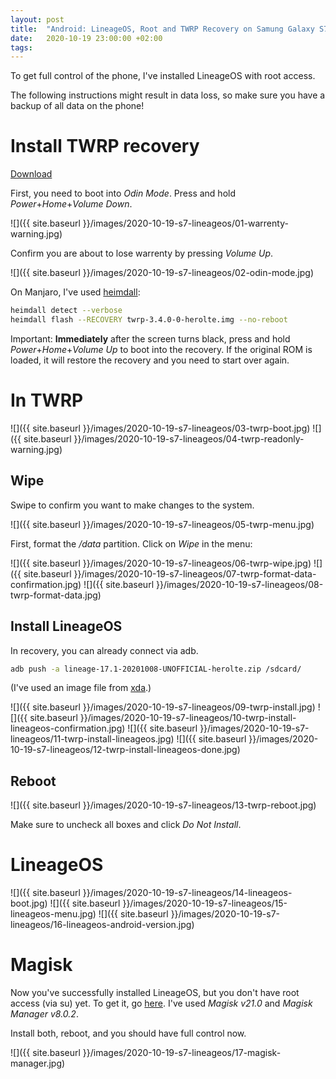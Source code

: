 ```yaml
---
layout: post
title:  "Android: LineageOS, Root and TWRP Recovery on Samung Galaxy S7"
date:   2020-10-19 23:00:00 +02:00
tags:
---
```


To get full control of the phone, I've installed LineageOS with root access.

The following instructions might result in data loss, so make sure you have a backup of all data on the phone!

# Install TWRP recovery

[Download](https://twrp.me/samsung/samsunggalaxys7.html)

First, you need to boot into *Odin Mode*.
Press and hold *Power*+*Home*+*Volume Down*.

![]({{ site.baseurl }}/images/2020-10-19-s7-lineageos/01-warrenty-warning.jpg)

Confirm you are about to lose warrenty by pressing *Volume Up*.

![]({{ site.baseurl }}/images/2020-10-19-s7-lineageos/02-odin-mode.jpg)

On Manjaro, I've used [heimdall](https://www.archlinux.org/packages/community/x86_64/heimdall/):

```bash
heimdall detect --verbose
heimdall flash --RECOVERY twrp-3.4.0-0-herolte.img --no-reboot
```

Important: **Immediately** after the screen turns black, press and hold *Power*+*Home*+*Volume Up*
to boot into the recovery. If the original ROM is loaded, it will restore the recovery
and you need to start over again.

# In TWRP

![]({{ site.baseurl }}/images/2020-10-19-s7-lineageos/03-twrp-boot.jpg)
![]({{ site.baseurl }}/images/2020-10-19-s7-lineageos/04-twrp-readonly-warning.jpg)

## Wipe

Swipe to confirm you want to make changes to the system.

![]({{ site.baseurl }}/images/2020-10-19-s7-lineageos/05-twrp-menu.jpg)

First, format the */data* partition. Click on *Wipe* in the menu:

![]({{ site.baseurl }}/images/2020-10-19-s7-lineageos/06-twrp-wipe.jpg)
![]({{ site.baseurl }}/images/2020-10-19-s7-lineageos/07-twrp-format-data-confirmation.jpg)
![]({{ site.baseurl }}/images/2020-10-19-s7-lineageos/08-twrp-format-data.jpg)

## Install LineageOS

In recovery, you can already connect via adb.

```bash
adb push -a lineage-17.1-20201008-UNOFFICIAL-herolte.zip /sdcard/
```

(I've used an image file from [xda](https://forum.xda-developers.com/galaxy-s7/development/beta-lineageos-17-0-galaxy-s7-build-1-t3980101).)

![]({{ site.baseurl }}/images/2020-10-19-s7-lineageos/09-twrp-install.jpg)
![]({{ site.baseurl }}/images/2020-10-19-s7-lineageos/10-twrp-install-lineageos-confirmation.jpg)
![]({{ site.baseurl }}/images/2020-10-19-s7-lineageos/11-twrp-install-lineageos.jpg)
![]({{ site.baseurl }}/images/2020-10-19-s7-lineageos/12-twrp-install-lineageos-done.jpg)

## Reboot

![]({{ site.baseurl }}/images/2020-10-19-s7-lineageos/13-twrp-reboot.jpg)

Make sure to uncheck all boxes and click *Do Not Install*.

# LineageOS

![]({{ site.baseurl }}/images/2020-10-19-s7-lineageos/14-lineageos-boot.jpg)
![]({{ site.baseurl }}/images/2020-10-19-s7-lineageos/15-lineageos-menu.jpg)
![]({{ site.baseurl }}/images/2020-10-19-s7-lineageos/16-lineageos-android-version.jpg)

# Magisk

Now you've successfully installed LineageOS, but you don't have root access (via su) yet.
To get it, go [here](https://github.com/topjohnwu/Magisk/releases/).
I've used *Magisk v21.0* and *Magisk Manager v8.0.2*.

Install both, reboot, and you should have full control now.

![]({{ site.baseurl }}/images/2020-10-19-s7-lineageos/17-magisk-manager.jpg)
